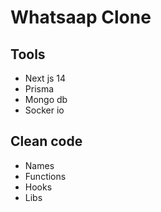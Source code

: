 # Whatsaap Clone
## Tools
- Next js 14
- Prisma
- Mongo db
- Socker io

## Clean code
- Names
- Functions
- Hooks
- Libs

## 
